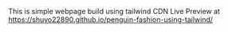 This is simple webpage build using tailwind CDN
Live Preview at 
https://shuvo22890.github.io/penguin-fashion-using-tailwind/